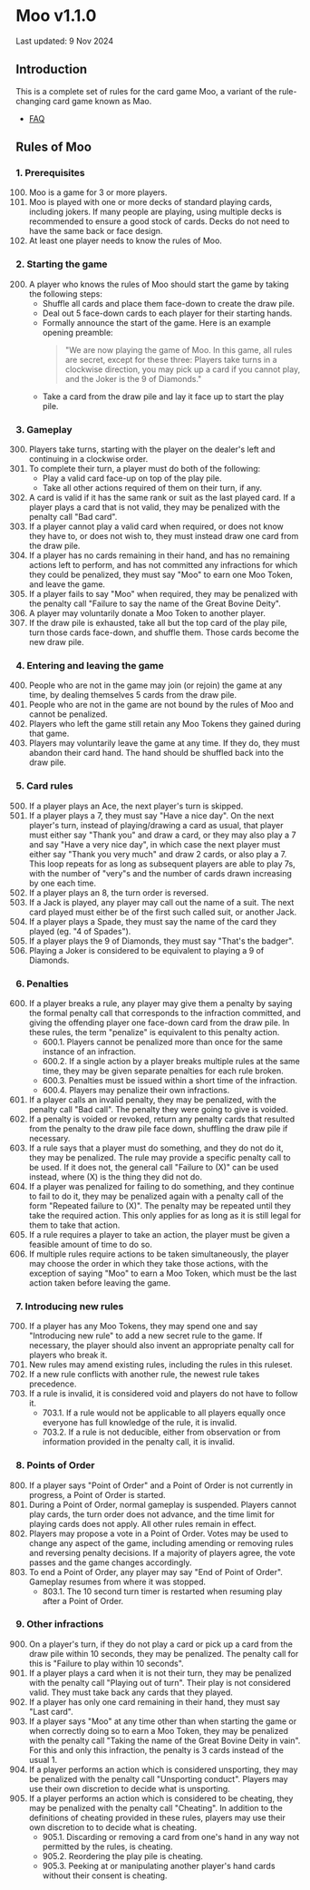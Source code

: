 # Moo v1.1.0
Last updated: 9 Nov 2024

## Introduction
This is a complete set of rules for the card game Moo, a variant of the rule-changing card game known as Mao.

* [FAQ](faq.md)

## Rules of Moo

### 1. Prerequisites
100. Moo is a game for 3 or more players.
101. Moo is played with one or more decks of standard playing cards, including jokers. If many people are playing, using multiple decks is recommended to ensure a good stock of cards. Decks do not need to have the same back or face design.
102. At least one player needs to know the rules of Moo.

### 2. Starting the game
200. A player who knows the rules of Moo should start the game by taking the following steps:
     * Shuffle all cards and place them face-down to create the draw pile.
     * Deal out 5 face-down cards to each player for their starting hands.
     * Formally announce the start of the game. Here is an example opening preamble:
       > "We are now playing the game of Moo. In this game, all rules are secret, except for these three: Players take turns in a clockwise direction, you may pick up a card if you cannot play, and the Joker is the 9 of Diamonds."
     * Take a card from the draw pile and lay it face up to start the play pile.

### 3. Gameplay
300. Players take turns, starting with the player on the dealer's left and continuing in a clockwise order.
301. To complete their turn, a player must do both of the following:
     * Play a valid card face-up on top of the play pile.
     * Take all other actions required of them on their turn, if any.
302. A card is valid if it has the same rank or suit as the last played card. If a player plays a card that is not valid, they may be penalized with the penalty call "Bad card".
303. If a player cannot play a valid card when required, or does not know they have to, or does not wish to, they must instead draw one card from the draw pile.
304. If a player has no cards remaining in their hand, and has no remaining actions left to perform, and has not committed any infractions for which they could be penalized, they must say "Moo" to earn one Moo Token, and leave the game.
305. If a player fails to say "Moo" when required, they may be penalized with the penalty call "Failure to say the name of the Great Bovine Deity".
306. A player may voluntarily donate a Moo Token to another player.
307. If the draw pile is exhausted, take all but the top card of the play pile, turn those cards face-down, and shuffle them. Those cards become the new draw pile.

### 4. Entering and leaving the game
400. People who are not in the game may join (or rejoin) the game at any time, by dealing themselves 5 cards from the draw pile.
401. People who are not in the game are not bound by the rules of Moo and cannot be penalized.
402. Players who left the game still retain any Moo Tokens they gained during that game.
403. Players may voluntarily leave the game at any time. If they do, they must abandon their card hand. The hand should be shuffled back into the draw pile.

### 5. Card rules
500. If a player plays an Ace, the next player's turn is skipped.
501. If a player plays a 7, they must say "Have a nice day". On the next player's turn, instead of playing/drawing a card as usual, that player must either say "Thank you" and draw a card, or they may also play a 7 and say "Have a very nice day", in which case the next player must either say "Thank you very much" and draw 2 cards, or also play a 7. This loop repeats for as long as subsequent players are able to play 7s, with the number of "very"s and the number of cards drawn increasing by one each time.
502. If a player plays an 8, the turn order is reversed.
503. If a Jack is played, any player may call out the name of a suit. The next card played must either be of the first such called suit, or another Jack.
504. If a player plays a Spade, they must say the name of the card they played (eg. "4 of Spades").
505. If a player plays the 9 of Diamonds, they must say "That's the badger".
506. Playing a Joker is considered to be equivalent to playing a 9 of Diamonds.

### 6. Penalties
600. If a player breaks a rule, any player may give them a penalty by saying the formal penalty call that corresponds to the infraction committed, and giving the offending player one face-down card from the draw pile. In these rules, the term "penalize" is equivalent to this penalty action.
     * 600.1. Players cannot be penalized more than once for the same instance of an infraction.
     * 600.2. If a single action by a player breaks multiple rules at the same time, they may be given separate penalties for each rule broken.
     * 600.3. Penalties must be issued within a short time of the infraction.
     * 600.4. Players may penalize their own infractions.
601. If a player calls an invalid penalty, they may be penalized, with the penalty call "Bad call". The penalty they were going to give is voided.
602. If a penalty is voided or revoked, return any penalty cards that resulted from the penalty to the draw pile face down, shuffling the draw pile if necessary.
603. If a rule says that a player must do something, and they do not do it, they may be penalized. The rule may provide a specific penalty call to be used. If it does not, the general call "Failure to (X)" can be used instead, where (X) is the thing they did not do.
604. If a player was penalized for failing to do something, and they continue to fail to do it, they may be penalized again with a penalty call of the form "Repeated failure to (X)". The penalty may be repeated until they take the required action. This only applies for as long as it is still legal for them to take that action.
605. If a rule requires a player to take an action, the player must be given a feasible amount of time to do so.
606. If multiple rules require actions to be taken simultaneously, the player may choose the order in which they take those actions, with the exception of saying "Moo" to earn a Moo Token, which must be the last action taken before leaving the game.

### 7. Introducing new rules
700. If a player has any Moo Tokens, they may spend one and say "Introducing new rule" to add a new secret rule to the game. If necessary, the player should also invent an appropriate penalty call for players who break it.
701. New rules may amend existing rules, including the rules in this ruleset.
702. If a new rule conflicts with another rule, the newest rule takes precedence.
703. If a rule is invalid, it is considered void and players do not have to follow it.
     * 703.1. If a rule would not be applicable to all players equally once everyone has full knowledge of the rule, it is invalid.
     * 703.2. If a rule is not deducible, either from observation or from information provided in the penalty call, it is invalid.

### 8. Points of Order
800. If a player says "Point of Order" and a Point of Order is not currently in progress, a Point of Order is started.
801. During a Point of Order, normal gameplay is suspended. Players cannot play cards, the turn order does not advance, and the time limit for playing cards does not apply. All other rules remain in effect.
802. Players may propose a vote in a Point of Order. Votes may be used to change any aspect of the game, including amending or removing rules and reversing penalty decisions. If a majority of players agree, the vote passes and the game changes accordingly.
803. To end a Point of Order, any player may say "End of Point of Order". Gameplay resumes from where it was stopped.
     * 803.1. The 10 second turn timer is restarted when resuming play after a Point of Order.

### 9. Other infractions
900. On a player's turn, if they do not play a card or pick up a card from the draw pile within 10 seconds, they may be penalized. The penalty call for this is "Failure to play within 10 seconds".
901. If a player plays a card when it is not their turn, they may be penalized with the penalty call "Playing out of turn". Their play is not considered valid. They must take back any cards that they played.
902. If a player has only one card remaining in their hand, they must say "Last card".
903. If a player says "Moo" at any time other than when starting the game or when correctly doing so to earn a Moo Token, they may be penalized with the penalty call "Taking the name of the Great Bovine Deity in vain". For this and only this infraction, the penalty is 3 cards instead of the usual 1.
904. If a player performs an action which is considered unsporting, they may be penalized with the penalty call "Unsporting conduct". Players may use their own discretion to decide what is unsporting.
905. If a player performs an action which is considered to be cheating, they may be penalized with the penalty call "Cheating". In addition to the definitions of cheating provided in these rules, players may use their own discretion to to decide what is cheating.
      * 905.1. Discarding or removing a card from one's hand in any way not permitted by the rules, is cheating.
      * 905.2. Reordering the play pile is cheating.
      * 905.3. Peeking at or manipulating another player's hand cards without their consent is cheating.
